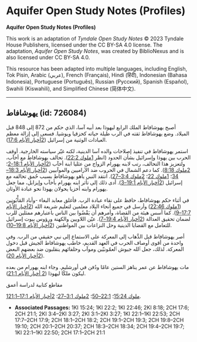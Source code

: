 # Aquifer Open Study Notes (Profiles)

**Aquifer Open Study Notes (Profiles)**

This work is an adaptation of *Tyndale Open Study Notes* © 2023 Tyndale House Publishers, licensed under the CC BY\-SA 4\.0 license. The adaptation, *Aquifer Open Study Notes*, was created by BiblioNexus and is also licensed under CC BY\-SA 4\.0\.

This resource has been adapted into multiple languages, including English, Tok Pisin, Arabic (عربي), French (Français), Hindi (हिंदी), Indonesian (Bahasa Indonesia), Portuguese (Português), Russian (Русский), Spanish (Español), Swahili (Kiswahili), and Simplified Chinese (简体中文).



--------------------------------

## يهوشافاط (id: 726084)

أصبح يهوشافاط الملك الرابع ليهوذا بعد أبيه آسا، الذي حكم من 872 إلى 848 قبل الميلاد. وضع يهوشافاط ثقته في الرب طيلة حياته كحزقيا ويوشيا. فسعى إلى إزالة معظم العبادات الوثنية من إسرائيل ([2أخبار الأيام 17:6](https://ref.ly/2Chr17:6)).

استمر يهوشافاط في تنفيذ إصلاحات والده آسا الدينية، لكنه غيّر سياسته الخارجية. أوقف الحرب بين يهوذا وإسرائيل بشأن الحدود (انظر [1ملوك 22:2](https://ref.ly/1Kgs22:2)). تحالف يهوشافاط مع أخآب، ولتعزيز هذا التحالف، رتب لابنه يهورام الزواج من عثليا ابنة أخآب ([2أخبار الأيام 18:1–2](https://ref.ly/2Chr18:1-2Chr18:2)؛ [2ملوك 8:18](https://ref.ly/2Kgs8:18)). كما دعم الشمال في الحروب ضد الآراميين والموآبيين ([2أخبار الأيام 18:3–34](https://ref.ly/2Chr18:3-2Chr18:34)؛ [1ملوك 22](https://ref.ly/1Kgs22:1-1Kgs22:53)؛ [2ملوك 3:4–27](https://ref.ly/2Kgs3:4-2Kgs3:27)). انتقد النبي ياهو يهوشافاط بسبب حُمق تحالفه مع إسرائيل ([2أخبار الأيام 19:1–3](https://ref.ly/2Chr19:1-2Chr19:3)). أدى ذلك إلى تأثر ابنه يهورام بأخآب وإيزابل، مما جعل يهورام وابنه أخزيا يحولان يهوذا نحو عبادة الأوثان.

في أثناء حكم يهوشافاط، حافظ على نقاء عبادة الرب. فأغلق معابد البغاء \-وأباد المَأْبُونِين ([1ملوك 22:46](https://ref.ly/1Kgs22:46)) وأرسل في جميع أنحاء البلاد معلمين لتعليم شريعة الله ([2أخبار الأيام 17:7–9](https://ref.ly/2Chr17:7-2Chr17:9)). كما أسس هيئة من القضاة، وأمرهم أن يَقْضُوا بين الناس باعتبارهم ممثلين للرب لضمان تحقيق العدالة ([2أخبار الأيام 19:4–7](https://ref.ly/2Chr19:4-2Chr19:7)). عيّن اللاويين والكهنة ورؤوس بيوت إسرائيل للتعامل مع القضايا الدينية وحل النزاعات بين المواطنين ([2أخبار الأيام 19:8–10](https://ref.ly/2Chr19:8-2Chr19:10)).

أصر يهوشافاط قبل الذَّهاب إلى المعركة على الاستماع إلى نبي حقيقي من الرب. وفي واحدة من أقوى أوصاف الحرب في العهد القديم، خاطب يهوشافاط الجيش قبل دخول المعركة. لذلك، جعل ٱلله جيوش ٱلعمّونيّين وموآب وحلفائهم ينقلبون ضد بعضهم البعض ([2أخبار الأيام 20](https://ref.ly/2Chr20:1-2Chr20:37)).

مات يهوشافاط عن عمر يناهز الستين عامًا ودُفن في أورشليم. وجاء ابنه يهورام من بعده ليكون ملكًا ليهوذا ([2 أخبار الأيام 21:1](https://ref.ly/2Chr21:1)).

مقاطع كتابية لدراسة أعمق

[1ملوك 15:24](https://ref.ly/1Kgs15:24)؛ [22:1–50](https://ref.ly/1Kgs22:1-1Kgs22:50)؛ [2ملوك 3:1–27](https://ref.ly/2Kgs3:1-2Kgs3:27)؛ [2أخبار الأيام 17:1–21:1](https://ref.ly/2Chr17:1-2Chr21:1).

* **Associated Passages:** 1KI 15:24; 1KI 22:2; 1KI 22:46; 2KI 8:18; 2CH 17:6; 2CH 21:1; 2KI 3:4–2KI 3:27; 2KI 3:1–2KI 3:27; 1KI 22:1–1KI 22:53; 2CH 17:7–2CH 17:9; 2CH 18:1–2CH 18:2; 2CH 19:1–2CH 19:3; 2CH 19:8–2CH 19:10; 2CH 20:1–2CH 20:37; 2CH 18:3–2CH 18:34; 2CH 19:4–2CH 19:7; 1KI 22:1–1KI 22:50; 2CH 17:1–2CH 21:1

